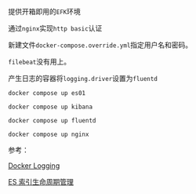 提供开箱即用的`EFK`环境

通过`nginx`实现`http basic`认证

新建文件`docker-compose.override.yml`指定用户名和密码。

`filebeat`没有用上。

产生日志的容器将`logging.driver`设置为`fluentd`

```
docker compose up es01
```

```
docker compose up kibana
```

```
docker compose up fluentd
```

```
docker compose up nginx
```

参考：

[Docker Logging](https://www.fluentd.org/guides/recipes/docker-logging)

[ES 索引生命周期管理](https://www.elastic.co/guide/en/elasticsearch/reference/current/index-lifecycle-management.html)
